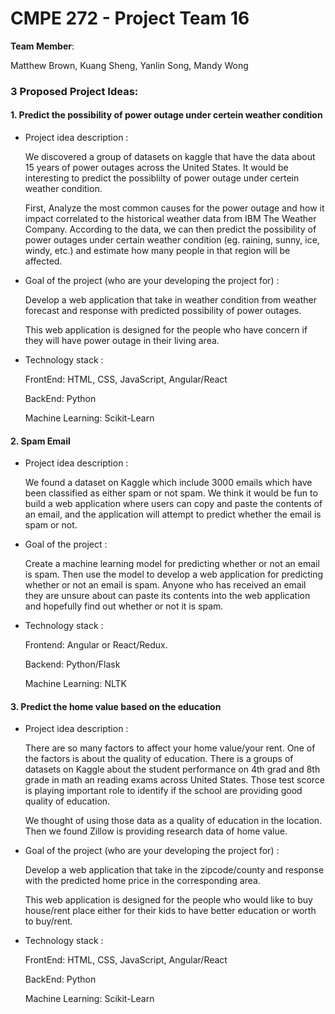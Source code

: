 # CMPE 272 - Project Team 16

**Team Member**: 

Matthew Brown, Kuang Sheng, Yanlin Song, Mandy Wong

### 3 Proposed Project Ideas:

#### 1. Predict the possibility of power outage under certein weather condition

- Project idea description : 
    
    We discovered a group of datasets on kaggle that have the data about 15 years 
    of power outages across the United States. It would be interesting to predict the 
    possiblilty of power outage under certein weather condition. 
    
    First, Analyze the most common causes for the power outage and how it impact 
    correlated to the historical weather data from IBM The Weather Company. 
    According to the data, we can then predict the possibility of power outages under 
    certain weather condition (eg. raining, sunny, ice, windy, etc.) and estimate 
    how many people in that region will be affected.

- Goal of the project (who are your developing the project for) :

  Develop a web application that take in weather condition from weather forecast 
  and response with predicted possibility of power outages. 
  
  This web application is designed for the people who have concern if they will
  have power outage in their living area. 


- Technology stack :

  FrontEnd: HTML, CSS, JavaScript, Angular/React

  BackEnd: Python
  
  Machine Learning: Scikit-Learn


#### 2. Spam Email

- Project idea description :

    We found a dataset on Kaggle which include 3000 emails which have been classified as either
    spam or not spam. We think it would be fun to build a web application where users can copy
    and paste the contents of an email, and the application will attempt to predict whether the
    email is spam or not.

- Goal of the project :

    Create a machine learning model for predicting whether or not an email is spam. Then use the
    model to develop a web application for predicting whether or not an email is spam. Anyone who
    has received an email they are unsure about can paste its contents into the web application and
    hopefully find out whether or not it is spam.

- Technology stack :

    Frontend: Angular or React/Redux.

    Backend: Python/Flask

    Machine Learning: NLTK

#### 3. Predict the home value based on the education

- Project idea description : 
    
    There are so many factors to affect your home value/your rent. One of the factors 
    is about the quality of education. There is a groups of datasets on Kaggle about 
    the student performance on 4th grad and 8th grade in math an reading exams across
    United States. Those test scorce is playing important role to identify if the 
    school are providing good quality of education. 
    
    We thought of using those data as a quality of education in the location.
    Then we found Zillow is providing research data of home value.
     

- Goal of the project (who are your developing the project for) :

  Develop a web application that take in the zipcode/county and response with the predicted home price
  in the corresponding area.
  
    This web application is designed for the people who would like to buy house/rent place 
    either for their kids to have better education or worth to buy/rent.


- Technology stack :

  FrontEnd: HTML, CSS, JavaScript, Angular/React

  BackEnd: Python
  
  Machine Learning: Scikit-Learn


